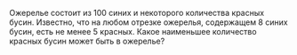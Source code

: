 Ожерелье состоит из 100 синих и некоторого количества красных
бусин. Известно, что на любом отрезке ожерелья, содержащем 8 синих
бусин, есть не менее 5 красных. Какое наименьшее количество красных
бусин может быть в ожерелье?